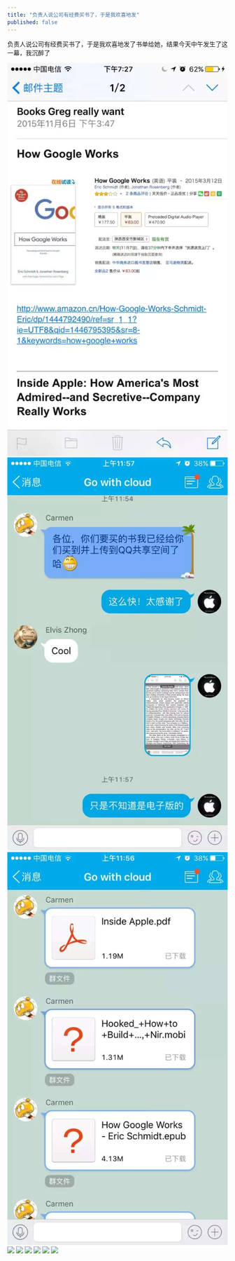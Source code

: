 ```yaml
---
title: "负责人说公司有经费买书了，于是我欢喜地发"
published: false
---
```

负责人说公司有经费买书了，于是我欢喜地发了书单给她，结果今天中午发生了这一幕，我沉醉了

![](./1.jpg)
![](./2.jpg)
![](./3.jpg)
![](./4.jpg)
![](./5.jpg)
![](./6.jpg)
![](./7.jpg)
![](./8.jpg)
![](./9.jpg)
